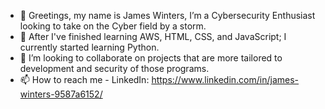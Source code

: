 - 👋 Greetings, my name is James Winters, I’m a Cybersecurity Enthusiast looking to take on the Cyber field by a storm.
- 🌱 After I've finished learning AWS, HTML, CSS, and JavaScript; I currently started learning Python.
- 💞️ I’m looking to collaborate on projects that are more tailored to development and security of those programs.
- 📫 How to reach me - LinkedIn: https://www.linkedin.com/in/james-winters-9587a6152/

<!---
jwinters35/jwinters35 is a ✨ special ✨ repository because its `README.md` (this file) appears on your GitHub profile.
You can click the Preview link to take a look at your changes.
--->

